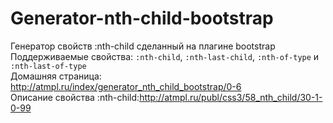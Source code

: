# Generator-nth-child-bootstrap
Генератор свойств :nth-child сделанный на плагине bootstrap
<br>
Поддерживаемые свойства: <code>:nth-child</code>, <code>:nth-last-child</code>, <code>:nth-of-type</code> и <code>:nth-last-of-type</code>
<br>
Домашняя страница: http://atmpl.ru/index/generator_nth_child_bootstrap/0-6
<br>
Описание свойства :nth-child:http://atmpl.ru/publ/css3/58_nth_child/30-1-0-99
